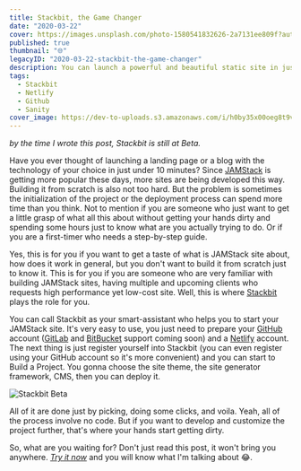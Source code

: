 ```yaml
---
title: Stackbit, the Game Changer
date: "2020-03-22"
cover: https://images.unsplash.com/photo-1580541832626-2a7131ee809f?auto=format&q=80
published: true
thumbnail: "🌐"
legacyID: "2020-03-22-stackbit-the-game-changer"
description: You can launch a powerful and beautiful static site in just under 10 minutes and at super low-cost.
tags:
  - Stackbit
  - Netlify
  - Github
  - Sanity
cover_image: https://dev-to-uploads.s3.amazonaws.com/i/h0by35x00oeg8t9v7k90.png
---
```


_by the time I wrote this post, Stackbit is still at Beta._

Have you ever thought of launching a landing page or a blog with the technology of your choice in just under 10 minutes? Since <a href="https://jamstack.wtf/#meaning" target="_blank" rel="noopener">JAMStack</a> is getting more popular these days, more sites are being developed this way. Building it from scratch is also not too hard. But the problem is sometimes the initialization of the project or the deployment process can spend more time than you think. Not to mention if you are someone who just want to get a little grasp of what all this about without getting your hands dirty and spending some hours just to know what are you actually trying to do. Or if you are a first-timer who needs a step-by-step guide.

Yes, this is for you if you want to get a taste of what is JAMStack site about, how does it work in general, but you don't want to build it from scratch just to know it. This is for you if you are someone who are very familiar with building JAMStack sites, having multiple and upcoming clients who requests high performance yet low-cost site. Well, this is where <a href="https://www.stackbit.com/" target="_blank" rel="noopener">Stackbit</a> plays the role for you.

You can call Stackbit as your smart-assistant who helps you to start your JAMStack site. It's very easy to use, you just need to prepare your <a href="https://github.com/" target="_blank" rel="noopener">GitHub</a> account (<a href="https://gitlab.com/" target="_blank" rel="noopener">GitLab</a> and <a href="https://bitbucket.com/" target="_blank" rel="noopener">BitBucket</a> support coming soon) and a <a href="https://netlify.com/" target="_blank" rel="noopener">Netlify</a> account. The next thing is just register yourself into Stackbit (you can even register using your GitHub account so it's more convenient) and you can start to Build a Project. You gonna choose the site theme, the site generator framework, CMS, then you can deploy it.

![Stackbit Beta](https://sznm.dev/images/stackbit-beta.png)

All of it are done just by picking, doing some clicks, and voila. Yeah, all of the process involve no code. But if you want to develop and customize the project further, that's where your hands start getting dirty.

So, what are you waiting for? Don't just read this post, it won't bring you anywhere. _<a href="https://www.stackbit.com/" target="_blank" rel="noopener">Try it now</a>_ and you will know what I'm talking about 😂.
